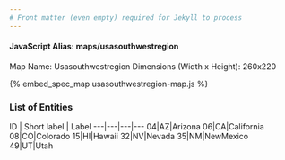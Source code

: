 ```yaml
---
# Front matter (even empty) required for Jekyll to process
---
```


#### JavaScript Alias: maps/usasouthwestregion

Map Name: Usasouthwestregion
Dimensions (Width x Height): 260x220



{% embed_spec_map usasouthwestregion-map.js %}

### List of Entities

ID | Short label | Label
---|---|---|---
04|AZ|Arizona
06|CA|California
08|CO|Colorado
15|HI|Hawaii
32|NV|Nevada
35|NM|NewMexico
49|UT|Utah


